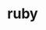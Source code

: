 ---
title: "ruby"
layout: cache
categories: [package, develop]
meta: {"versions": ["3.3.2"], "compilers": ["gcc@=7.5.0"], "oss": ["ubuntu18.04"], "platforms": ["linux"], "targets": ["x86_64_v3"], "stacks": ["build_systems", "root"], "num_specs": 2, "num_specs_by_stack": {"root": 2, "build_systems": 1}}
spec_details: [{"hash": "uhdt6tqa6ugseivuch4oossksgvs5kpw", "compiler": "gcc@=7.5.0", "versions": ["3.3.2"], "os": "ubuntu18.04", "platform": "linux", "target": "x86_64_v3", "variants": ["build_system=autotools", "~openssl", "~readline"], "stacks": ["root"], "size": "-", "tarball": "https://binaries.spack.io/develop/build_cache/linux-ubuntu18.04-x86_64_v3/gcc-7.5.0/ruby-3.3.2/linux-ubuntu18.04-x86_64_v3-gcc-7.5.0-ruby-3.3.2-uhdt6tqa6ugseivuch4oossksgvs5kpw.spack"}, {"hash": "vupxn55bbqgh5lugo7ahj75uxc5kwx76", "compiler": "gcc@=7.5.0", "versions": ["3.3.2"], "os": "ubuntu18.04", "platform": "linux", "target": "x86_64_v3", "variants": ["build_system=autotools", "~openssl", "~readline"], "stacks": ["root", "build_systems"], "size": "-", "tarball": "https://binaries.spack.io/develop/build_cache/linux-ubuntu18.04-x86_64_v3/gcc-7.5.0/ruby-3.3.2/linux-ubuntu18.04-x86_64_v3-gcc-7.5.0-ruby-3.3.2-vupxn55bbqgh5lugo7ahj75uxc5kwx76.spack"}]
---